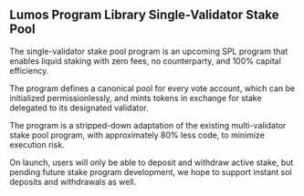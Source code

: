## Lumos Program Library Single-Validator Stake Pool

The single-validator stake pool program is an upcoming SPL program that enables liquid staking with zero fees, no counterparty, and 100% capital efficiency.

The program defines a canonical pool for every vote account, which can be initialized permissionlessly, and mints tokens in exchange for stake delegated to its designated validator.

The program is a stripped-down adaptation of the existing multi-validator stake pool program, with approximately 80% less code, to minimize execution risk.

On launch, users will only be able to deposit and withdraw active stake, but pending future stake program development, we hope to support instant sol deposits and withdrawals as well.
